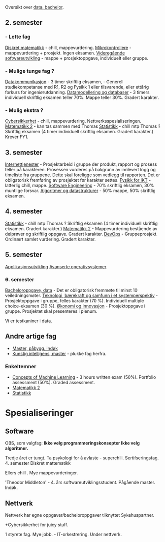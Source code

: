 Oversikt over [data, bachelor](https://www.uia.no/studier/data-ingenioerfag).

## 2. semester
### - Lette fag
[Diskret matematikk](https://www.uia.no/studieplaner/topic/MA-180-G?year=2022) - chill, mappevurdering.
[Mikrokontrollere](https://www.uia.no/studieplaner/topic/IKT104-G?year=2022) - mappevurdering + prosjekt. Ingen eksamen.
[Videregående softwareutvikling](https://www.uia.no/studieplaner/topic/IKT103-G?year=2022) - mappe + prosjektoppgave, individuelt eller gruppe. 

### - Mulige tunge fag ? 
[Datakommunikasjon](https://www.uia.no/studieplaner/topic/IKT204-G?year=2022) 
	- 3 timer skriftlig eksamen, 
	- Generell studiekompetanse med R1, R2 og Fysikk 1 eller tilsvarende, eller ettårig forkurs for ingeniørutdanning.
[Datamodellering og databaser](https://www.uia.no/studieplaner/topic/IKT105-G?year=2022) 
	- 3 timers individuell skriftlig eksamen teller 70%. Mappe teller 30%. Gradert karakter.

### - Mulig ekstra ? 
[Cybersikkerhet](https://www.uia.no/studieplaner/topic/IKT207-G) - chill, mappevurdering. Nettverksspesialiseringen. 
[Matematikk 2](https://www.uia.no/studieplaner/topic/MA-179-G?year=2022) - kan tas sammen med Thomas
[Statistikk](https://www.uia.no/studieplaner/topic/MA-223-G?year=2022) - chill mtp Thomas ? Skriftlig eksamen (4 timer individuell skriftlig eksamen. Gradert karakter.) Krever FY1.

## 3. semester
[Internettjenester](https://www.uia.no/studieplaner/topic/IKT201-G?year=2022) - Prosjektarbeid i gruppe der produkt, rapport og prosess teller på karakteren. Prosessen vurderes på bakgrunn av innlevert logg og timeliste fra gruppene. Dette skal foreligge som vedlegg til rapporten. Det er obligatorisk fremføring av prosjektet før karakter settes.
[Fysikk for IKT](https://www.uia.no/studieplaner/topic/FYS129-G?year=2022) - latterlig chill, mappe.
[Software Engineering](https://www.uia.no/studieplaner/topic/IKT202-G?year=2022) - 70% skriftlig eksamen, 30% muntlige forsvar.
[Algoritmer og datastrukturer](https://www.uia.no/studieplaner/topic/IKT203-G?year=2022) - 50% mappe, 50% skriftlig eksamen.

## 4. semester
[Statistikk](https://www.uia.no/studieplaner/topic/MA-223-G?year=2022) - chill mtp Thomas ? Skriftlig eksamen (4 timer individuell skriftlig eksamen. Gradert karakter.)
[Matematikk 2](https://www.uia.no/studieplaner/topic/MA-179-G?year=2022) - Mappevurdering bestående av delprøver og skriftlig oppgave. Gradert karakter.
[DevOps](https://www.uia.no/studieplaner/topic/IKT206-G?year=2022) - Gruppeprosjekt. Ordinært samlet vurdering. Gradert karakter.

## 5. semester
[Applikasjonsutvikling](https://www.uia.no/studieplaner/topic/IKT205-G?year=2022)
[Avanserte operativsystemer](https://www.uia.no/studieplaner/topic/IKT218-G?year=2022)

### 6. semester
[Bacheloroppgave, data](https://www.uia.no/studieplaner/topic/DAT304-G?year=2022) - Det er obligatorisk fremmøte til minst 10 veiledningsmøter. 
[Teknologi, bærekraft og samfunn i et systemperspektiv](https://www.uia.no/studieplaner/topic/ING200-G?year=2022) - Prosjektoppgave i gruppe, felles karakter (70 %). Individuell multiple choice-eksamen (30 %).
[Økonomi og innovasjon](https://www.uia.no/studieplaner/topic/ING201-G?year=2022) - Prosjektoppgave i gruppe. Prosjektet skal presenteres i plenum.

Vi er testkaniner i data. 


## Andre artige fag
- [Master, påbygg, indøk](https://www.uia.no/studier/industriell-oekonomi-og-teknologiledelse-sivilingenioer2)
- [Kunstig intelligens, master](https://www.uia.no/studier/kunstig-intelligens-sivilingenioer) - plukke fag herfra. 

### Enkeltemner
- [Concepts of Machine Learning](https://www.uia.no/studieplaner/topic/IKT112-G?year=2022) - 3 hours written exam (50%). Portfolio assessment (50%). Graded assessment.
- [Matematikk 2](https://www.uia.no/studieplaner/topic/MA-179-G?year=2022)
- [Statistikk](https://www.uia.no/studieplaner/topic/MA-223-G?year=2022)


# Spesialiseringer

## Software

OBS, som valgfag:
**Ikke velg programmeringskonsepter
Ikke velg algoritmer.** 

Tredje året er tungt. Ta psykologi for å avlaste - superchill.
Sertifseringsfag. 4. semester
Diskret mattematikk 

Ellers chill . Mye mappevurderinger. 


'Theodor Middleton' - 4. års softwareutviklingsstudent. Pågående master. Indøk. 


## Nettverk

Nettverk har egne oppgaver/bacheloroppgaver tilknyttet Sykehuspartner. 

+Cybersikkerhet for juicy stuff.

1 styrete fag. Mye jobb.  - IT-orkestrering. Under nettverk. 